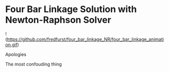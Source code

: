 # Four Bar Linkage Solution with Newton-Raphson Solver

!(https://github.com/fredfurst/four_bar_linkage_NR/four_bar_linkage_animation.gif)

Apologies

The most confouding thing
